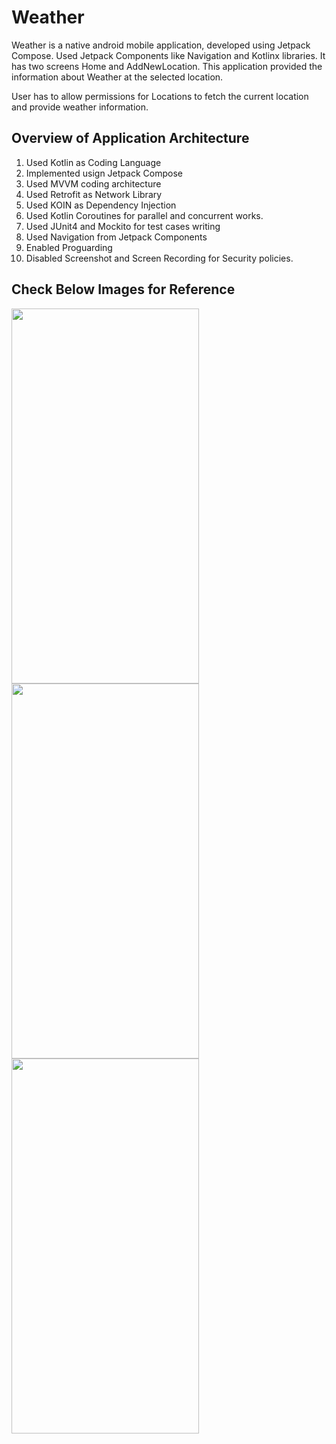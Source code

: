# Weather

Weather is a native android mobile application, developed using Jetpack Compose. 
Used Jetpack Components like Navigation and Kotlinx libraries. 
It has two screens Home and AddNewLocation. This application provided the information about Weather at the selected location.

User has to allow permissions for Locations to fetch the current location and provide weather information. 

## Overview of Application Architecture 

1. Used Kotlin as Coding Language
2. Implemented usign Jetpack Compose
3. Used MVVM coding architecture
4. Used Retrofit as Network Library
5. Used KOIN as Dependency Injection
6. Used Kotlin Coroutines for parallel and concurrent works.
7. Used JUnit4 and Mockito for test cases writing
8. Used Navigation from Jetpack Components
9. Enabled Proguarding
10. Disabled Screenshot and Screen Recording for Security policies.

## Check Below Images for Reference

<img src="https://github.com/AnjuChowdary/Weather/assets/17594612/009a365c-b40b-4481-924b-0a4d9239a7ad" width="300" height="600">
<img src="https://github.com/AnjuChowdary/Weather/assets/17594612/31660546-40b6-4717-8baf-f0490b866f18" width="300" height="600">
<img src="https://github.com/AnjuChowdary/Weather/assets/17594612/e30f1d34-6d78-4b01-8c49-90cefe6bc764" width="300" height="600">
